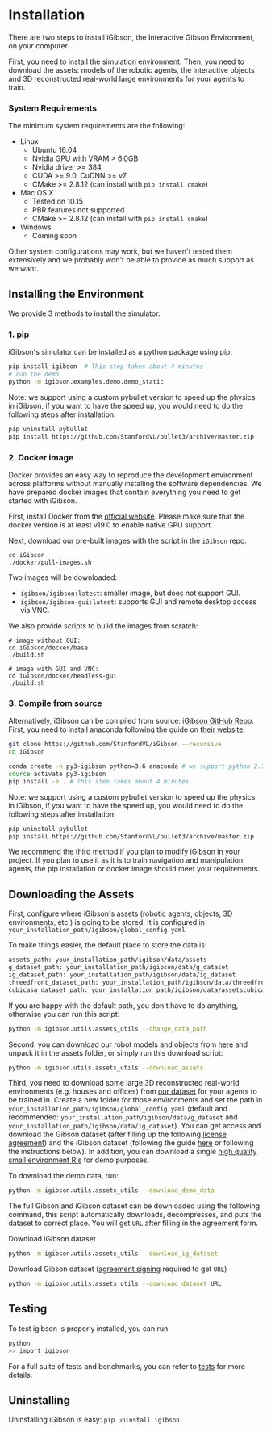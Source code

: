 # Installation
There are two steps to install iGibson, the Interactive Gibson Environment, on your computer.

First, you need to install the simulation environment. Then, you need to download the assets: models of the robotic agents, the interactive objects and 3D reconstructed real-world large environments for your agents to train.

### System Requirements

The minimum system requirements are the following:

- Linux
    - Ubuntu 16.04
    - Nvidia GPU with VRAM > 6.0GB
    - Nvidia driver >= 384
    - CUDA >= 9.0, CuDNN >= v7
    - CMake >= 2.8.12 (can install with `pip install cmake`)
- Mac OS X
    - Tested on 10.15
    - PBR features not supported
    - CMake >= 2.8.12 (can install with `pip install cmake`)
- Windows
    - Coming soon

Other system configurations may work, but we haven't tested them extensively and we probably won't be able to provide as much support as we want.

## Installing the Environment

We provide 3 methods to install the simulator.

### 1. pip

iGibson's simulator can be installed as a python package using pip:

```bash
pip install igibson  # This step takes about 4 minutes
# run the demo
python -m igibson.examples.demo.demo_static
```

Note: we support using a custom pybullet version to speed up the physics in iGibson, if you want to have the speed up, you would need to do the following steps after installation:

```bash
pip uninstall pybullet
pip install https://github.com/StanfordVL/bullet3/archive/master.zip
```

### 2. Docker image

Docker provides an easy way to reproduce the development environment across platforms without manually installing the software dependencies. We have prepared docker images that contain everything you need to get started with iGibson.  

First, install Docker from the [official website](https://www.docker.com/). Please make sure that the docker version is at least v19.0 to enable native GPU support.

Next, download our pre-built images with the script in the `iGibson` repo:

```
cd iGibson
./docker/pull-images.sh
```

Two images will be downloaded:
* `igibson/igibson:latest`: smaller image, but does not support GUI. 
* `igibson/igibson-gui:latest`: supports GUI and remote desktop access via VNC.

We also provide scripts to build the images from scratch:
```
# image without GUI:
cd iGibson/docker/base
./build.sh

# image with GUI and VNC:
cd iGibson/docker/headless-gui
./build.sh
```


### 3. Compile from source

Alternatively, iGibson can be compiled from source: [iGibson GitHub Repo](https://github.com/StanfordVL/iGibson). First, you need to install anaconda following the guide on [their website](https://www.anaconda.com/). 

```bash
git clone https://github.com/StanfordVL/iGibson --recursive
cd iGibson

conda create -n py3-igibson python=3.6 anaconda # we support python 2.7, 3.5, 3.6, 3.7, 3.8
source activate py3-igibson
pip install -e . # This step takes about 4 minutes
```

Note: we support using a custom pybullet version to speed up the physics in iGibson, if you want to have the speed up, you would need to do the following steps after installation:

```bash
pip uninstall pybullet
pip install https://github.com/StanfordVL/bullet3/archive/master.zip
```

We recommend the third method if you plan to modify iGibson in your project. If you plan to use it as it is to train navigation and manipulation agents, the pip installation or docker image should meet your requirements.


## Downloading the Assets

First, configure where iGibson's assets (robotic agents, objects, 3D environments, etc.) is going to be stored. It is configured in `your_installation_path/igibson/global_config.yaml`

To make things easier, the default place to store the data is:
```bash
assets_path: your_installation_path/igibson/data/assets 
g_dataset_path: your_installation_path/igibson/data/g_dataset
ig_dataset_path: your_installation_path/igibson/data/ig_dataset
threedfront_dataset_path: your_installation_path/igibson/data/threedfront_dataset 
cubicasa_dataset_path: your_installation_path/igibson/data/assetscubicasa_dataset 
```

If you are happy with the default path, you don't have to do anything, otherwise you can run this script:
```bash
python -m igibson.utils.assets_utils --change_data_path
```

Second, you can download our robot models and objects from [here](https://storage.googleapis.com/gibson_scenes/assets_igibson.tar.gz) and unpack it in the assets folder, or simply run this download script:

```bash
python -m igibson.utils.assets_utils --download_assets
```


Third, you need to download some large 3D reconstructed real-world environments (e.g. houses and offices) from [our dataset](dataset.md) for your agents to be trained in. Create a new folder for those environments and set the path in `your_installation_path/igibson/global_config.yaml` (default and recommended: `your_installation_path/igibson/data/g_dataset` and `your_installation_path/igibson/data/ig_dataset`). You can get access and download the Gibson dataset (after filling up the following [license agreement](https://forms.gle/36TW9uVpjrE1Mkf9A)) and the iGibson dataset (following the guide [here](http://svl.stanford.edu/igibson/docs/dataset.html#download-instruction) or following the instructions below). In addition, you can download a single [high quality small environment R's](https://storage.googleapis.com/gibson_scenes/Rs.tar.gz) for demo purposes.

To download the demo data, run:

```bash
python -m igibson.utils.assets_utils --download_demo_data
```

The full Gibson and iGibson dataset can be downloaded using the following command, this script automatically downloads, decompresses, and puts the dataset to correct place. You will get `URL` after filling in the agreement form.

Download iGibson dataset
```bash
python -m igibson.utils.assets_utils --download_ig_dataset
```

Download Gibson dataset ([agreement signing](https://forms.gle/36TW9uVpjrE1Mkf9A) required to get `URL`)
```bash
python -m igibson.utils.assets_utils --download_dataset URL
```

## Testing 

To test igibson is properly installed, you can run 
```bash
python
>> import igibson
```

For a full suite of tests and benchmarks, you can refer to [tests](tests.md) for more details. 

## Uninstalling
Uninstalling iGibson is easy: `pip uninstall igibson`

